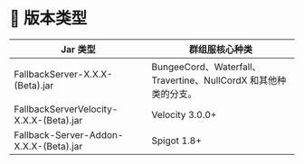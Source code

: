 # 🧬 版本类型

|Jar 类型|群组服核心种类|
|---|---|
|FallbackServer-X.X.X-(Beta).jar|BungeeCord、Waterfall、Travertine、NullCordX 和其他种类的分支。|
|FallbackServerVelocity-X.X.X-(Beta).jar|Velocity 3.0.0+|
|Fallback-Server-Addon-X.X.X-(Beta).jar|Spigot 1.8+|